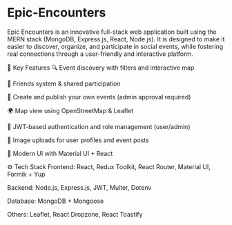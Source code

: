 # Epic-Encounters

Epic Encounters is an innovative full-stack web application built using the MERN stack (MongoDB, Express.js, React, Node.js). It is designed to make it easier to discover, organize, and participate in social events, while fostering real connections through a user-friendly and interactive platform.

🚀 Key Features
🔍 Event discovery with filters and interactive map

👥 Friends system & shared participation

📝 Create and publish your own events (admin approval required)

🌍 Map view using OpenStreetMap & Leaflet

🔐 JWT-based authentication and role management (user/admin)

📁 Image uploads for user profiles and event posts

🎨 Modern UI with Material UI + React


⚙️ Tech Stack
Frontend: React, Redux Toolkit, React Router, Material UI, Formik + Yup

Backend: Node.js, Express.js, JWT, Multer, Dotenv

Database: MongoDB + Mongoose

Others: Leaflet, React Dropzone, React Toastify
